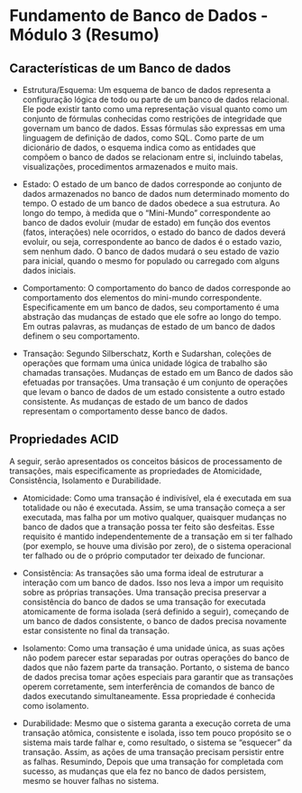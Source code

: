 # Fundamento de Banco de Dados - Módulo 3 (Resumo) 

## Características de um Banco de dados 
- Estrutura/Esquema: Um esquema de banco de dados representa a configuração lógica de todo ou parte de um banco de dados relacional. Ele pode existir tanto como uma representação visual quanto como um conjunto de fórmulas conhecidas como restrições de integridade que governam um banco de dados. Essas fórmulas são expressas em uma linguagem de definição de dados, como SQL. Como parte de um dicionário de dados, o esquema indica como as entidades que compõem o banco de dados se relacionam entre si, incluindo tabelas, visualizações, procedimentos armazenados e muito mais. 

- Estado: O estado de um banco de dados corresponde ao conjunto de dados armazenados no banco de dados num determinado momento do tempo. O estado de um banco de dados obedece a sua estrutura. Ao longo do tempo, à medida que o “Mini-Mundo” correspondente ao banco de dados evoluir (mudar de estado) em função dos eventos (fatos, interações) nele ocorridos, o estado do banco de dados deverá evoluir, ou seja, correspondente ao banco de dados é o estado vazio, sem nenhum dado. O banco de dados mudará o seu estado de vazio para inicial, quando o mesmo for populado ou carregado com alguns dados iniciais.

- Comportamento: O comportamento do banco de dados corresponde ao comportamento dos elementos do mini-mundo correspondente. Especificamente em um banco de dados, seu comportamento é uma abstração das mudanças de estado que ele sofre ao longo do tempo. Em outras palavras, as mudanças de estado de um banco de dados definem o seu comportamento.

- Transação: Segundo Silberschatz, Korth e Sudarshan, coleções de operações que formam uma única unidade lógica de trabalho são chamadas transações. Mudanças de estado em um Banco de dados são efetuadas por transações. Uma transação é um conjunto de operações que levam o banco de dados de um estado consistente a outro estado consistente. As mudanças de estado de um banco de dados representam o comportamento desse banco de dados.

## Propriedades ACID
A seguir, serão apresentados os conceitos básicos de processamento de transações, mais especificamente as propriedades de Atomicidade, Consistência, Isolamento e Durabilidade.

- Atomicidade: Como uma transação é indivisível, ela é executada em sua totalidade ou não é executada. Assim, se uma transação começa a ser executada, mas falha por um motivo qualquer, quaisquer mudanças no banco de dados que a transação possa ter feito são desfeitas. Esse requisito é mantido independentemente de a transação em si ter falhado (por exemplo, se houve uma divisão por zero), de o sistema operacional ter falhado ou de o próprio computador ter deixado de funcionar.

- Consistência: As transações são uma forma ideal de estruturar a interação com um banco de dados. Isso nos leva a impor um requisito sobre as próprias transações. Uma transação precisa preservar a consistência do banco de dados se uma transação for executada atomicamente de forma isolada (será definido a seguir), começando de um banco de dados consistente, o banco de dados precisa novamente estar consistente no final da transação.

- Isolamento: Como uma transação é uma unidade única, as suas ações não podem parecer estar separadas por outras operações do banco de dados que não fazem parte da transação. Portanto, o sistema de banco de dados precisa tomar ações especiais para garantir que as transações operem corretamente, sem interferência de comandos de banco de dados executando simultaneamente. Essa propriedade é conhecida como isolamento.

- Durabilidade: Mesmo que o sistema garanta a execução correta de uma transação atômica, consistente e isolada, isso tem pouco propósito se o sistema mais tarde falhar e, como resultado, o sistema se “esquecer” da transação. Assim, as ações de uma transação precisam persistir entre as falhas. Resumindo, Depois que uma transação for completada com sucesso, as mudanças que ela fez no banco de dados persistem, mesmo se houver falhas no sistema.

 